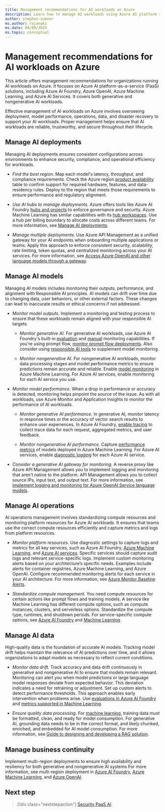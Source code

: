 ```yaml
---
title: Management recommendations for AI workloads on Azure
description: Learn how to manage AI workloads using Azure AI platform services (PaaS) with recommendations and best practices.
author: stephen-sumner
ms.author: rajanaki
ms.date: 04/09/2025
ms.topic: conceptual
---
```


# Management recommendations for AI workloads on Azure

This article offers management recommendations for organizations running AI workloads on Azure. It focuses on Azure AI platform-as-a-service (PaaS) solutions, including Azure AI Foundry, Azure OpenAI, Azure Machine Learning, and Azure AI Services. It covers both generative and nongenerative AI workloads.

Effective management of AI workloads on Azure involves overseeing deployment, model performance, operations, data, and disaster recovery to support your AI workloads. Proper management helps ensure that AI workloads are reliable, trustworthy, and secure throughout their lifecycle.

## Manage AI deployments

Managing AI deployments ensures consistent configurations across environments to enhance security, compliance, and operational efficiency for workloads.

- *Find the best region.* Map each model's latency, throughput, and compliance requirements. Check the Azure region [product availability](https://azure.microsoft.com/explore/global-infrastructure/products-by-region/table) table to confirm support for required hardware, features, and data-residency rules. Deploy to the region that meets those requirements to ensure performance and regulatory alignment.

- *Use AI hubs to manage deployments.* Azure offers tools like Azure AI Foundry [hubs and projects](/azure/ai-studio/concepts/ai-resources) to enforce governance and security. Azure Machine Learning has similar capabilities with its [hub workspaces](/azure/machine-learning/concept-hub-workspace). Use a hub per billing boundary to allocate costs across different teams. For more information, see [Manage AI deployments](../manage.md#manage-ai-deployment).

- *Manage multiple deployments.* Use Azure API Management as a unified gateway for your AI endpoints when onboarding multiple applications or teams. Apply this approach to enforce consistent security, scalability, rate limiting, token quotas, and centralized monitoring across your AI services. For more information, see [Access Azure OpenAI and other language models through a gateway](/azure/architecture/ai-ml/guide/azure-openai-gateway-guide).

## Manage AI models

Managing AI models includes monitoring their outputs, performance, and alignment with Responsible AI principles. AI models can drift over time due to changing data, user behaviors, or other external factors. These changes can lead to inaccurate results or ethical concerns if not addressed.

- *Monitor model outputs.* Implement a monitoring and testing process to ensure that these workloads remain aligned with your responsible AI targets.

    - *Monitor generative AI.* For generative AI workloads, use Azure AI Foundry's built-in [evaluation](/azure/ai-studio/concepts/evaluation-metrics-built-in) and [manual](/azure/ai-studio/how-to/evaluate-prompts-playground) monitoring capabilities. If you're using prompt flow, [monitor prompt flow deployments](/azure/ai-studio/how-to/develop/trace-production-sdk). Also consider using [responsible AI tools](https://github.com/microsoft/responsible-ai-toolbox#introducing-responsible-ai-dashboard) to supplement model monitoring.

    - *Monitor nongenerative AI.* For nongenerative AI workloads, monitor data processing stages and model performance metrics to ensure predictions remain accurate and reliable. Enable [model monitoring](/azure/machine-learning/concept-model-monitoring) in Azure Machine Learning. For Azure AI services, enable monitoring for each AI service you use.

- *Monitor model performance.* When a drop in performance or accuracy is detected, monitoring helps pinpoint the source of the issue. As with all workloads, use Azure Monitor and Application Insights to monitor the performance of AI workloads.

    - *Monitor generative AI performance.* In generative AI, monitor latency in response times or the accuracy of vector search results to enhance user experiences. In Azure AI Foundry, [enable tracing](/azure/ai-studio/how-to/develop/trace-local-sdk) to collect trace data for each request, aggregated metrics, and user feedback.

    - *Monitor nongenerative AI performance.* Capture [performance metrics](/azure/machine-learning/how-to-monitor-model-performance#set-up-model-performance-monitoring) of models deployed in Azure Machine Learning. For Azure AI services, enable [diagnostic logging](/azure/ai-services/diagnostic-logging) for each Azure AI service.

- *Consider a generative AI gateway for monitoring.* A reverse proxy like Azure API Management allows you to implement logging and monitoring that aren't native to the platform. API Management allows you to collect source IPs, input text, and output text. For more information, see [Implement logging and monitoring for Azure OpenAI Service language models](/azure/architecture/ai-ml/openai/architecture/log-monitor-azure-openai).

## Manage AI operations

AI operations management involves standardizing compute resources and monitoring platform resources for Azure AI workloads. It ensures that teams use the correct compute resources efficiently and capture metrics and logs from platform resources.

- *Monitor platform resources.* Use diagnostic settings to capture logs and metrics for all key services, such as Azure AI Foundry, [Azure Machine Learning](/azure/machine-learning/monitor-azure-machine-learning), and [Azure AI services](/azure/ai-services/diagnostic-logging). Specific services should capture audit logs and relevant service-specific logs. Implement custom monitoring alerts based on your architecture’s specific needs. Examples include alerts for container registries, Azure Machine Learning, and Azure OpenAI. Configure recommended monitoring alerts for each service in your AI architecture. For more information, see [Azure Monitor Baseline Alerts](https://azure.github.io/azure-monitor-baseline-alerts/patterns/artificial-intelligence/). 

- *Standardize compute management.* You need compute resources for certain actions like prompt flows and training models. A service like Machine Learning has different compute options, such as compute instances, clusters, and serverless options. Standardize the compute type, runtimes, and shutdown periods. For service-specific compute options, see [Azure AI Foundry](/azure/ai-studio/how-to/create-manage-compute) and [Machine Learning](/azure/machine-learning/how-to-create-attach-compute-studio).

## Manage AI data

High-quality data is the foundation of accurate AI models. Tracking model drift helps maintain the relevance of AI predictions over time, and it allows organizations to adapt models as necessary to reflect current conditions.

- *Monitor data drift.* Track accuracy and data drift continuously in generative and nongenerative AI to ensure that models remain relevant. Monitoring can alert you when model predictions or large language model responses deviate from expected behavior. This deviation indicates a need for retraining or adjustment. Set up custom alerts to detect performance thresholds. This approach enables early intervention when problems arise. Use [evaluations in Azure AI Foundry](/azure/ai-studio/concepts/evaluation-approach-gen-ai) and [metrics supported in Machine Learning](/azure/machine-learning/concept-model-monitoring).

- *Ensure quality data processing.* For [machine learning](/azure/architecture/data-science-process/lifecycle-modeling), training data must be formatted, clean, and ready for model consumption. For generative AI, grounding data needs to be in the correct format, and likely chunked, enriched, and embedded for AI model consumption. For more information, see [Guide to designing and developing a RAG solution](/azure/architecture/ai-ml/guide/rag/rag-solution-design-and-evaluation-guide).

## Manage business continuity

Implement multi-region deployments to ensure high availability and resiliency for both generative and nongenerative AI systems For more information, see multi-region deployment in [Azure AI Foundry](/azure/ai-studio/how-to/disaster-recovery#plan-for-multi-regional-deployment), [Azure Machine Learning](/azure/machine-learning/how-to-high-availability-machine-learning#plan-for-multi-regional-deployment), and [Azure OpenAI](/azure/ai-services/openai/how-to/business-continuity-disaster-recovery).

## Next step

> [!div class="nextstepaction"]
> [Security PaaS AI](../platform/security.md)